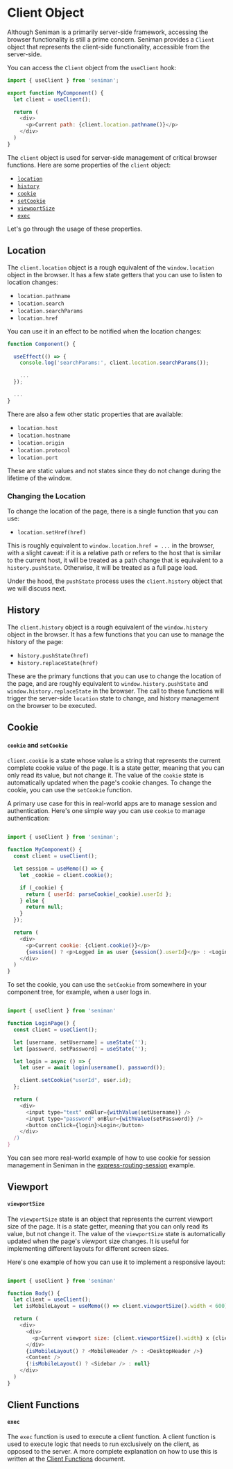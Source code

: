 # Client Object

Although Seniman is a primarily server-side framework, accessing the browser functionality is still a prime concern. Seniman provides a `Client` object that represents the client-side functionality, accessible from the server-side.

You can access the `Client` object from the `useClient` hook:

```js
import { useClient } from 'seniman';

export function MyComponent() {
  let client = useClient();

  return (
    <div>
      <p>Current path: {client.location.pathname()}</p>
    </div>
  )
}
```

The `client` object is used for server-side management of critical browser functions. Here are some properties of the `client` object:

- [`location`](#location)
- [`history`](#history)
- [`cookie`](#cookie)
- [`setCookie`](#setcookie)
- [`viewportSize`](#viewportsize)
- [`exec`](#exec)

Let's go through the usage of these properties.

## Location

The `client.location` object is a rough equivalent of the `window.location` object in the browser. It has a few state getters that you can use to listen to location changes:

- `location.pathname`
- `location.search`
- `location.searchParams`
- `location.href`

You can use it in an effect to be notified when the location changes:

```js
function Component() {

  useEffect(() => {
    console.log('searchParams:', client.location.searchParams());

    ...
  });

  ...
}
```

There are also a few other static properties that are available:

- `location.host`
- `location.hostname`
- `location.origin`
- `location.protocol`
- `location.port`

These are static values and not states since they do not change during the lifetime of the window.

### Changing the Location
To change the location of the page, there is a single function that you can use:

- `location.setHref(href)`

This is roughly equivalent to `window.location.href = ...` in the browser, with a slight caveat: if it is a relative path or refers to the host that is similar to the current host, it will be treated as a path change that is equivalent to a `history.pushState`. Otherwise, it will be treated as a full page load. 

Under the hood, the `pushState` process uses the `client.history` object that we will discuss next.

## History

The `client.history` object is a rough equivalent of the `window.history` object in the browser. It has a few functions that you can use to manage the history of the page:

- `history.pushState(href)`
- `history.replaceState(href)`

These are the primary functions that you can use to change the location of the page, and are roughly equivalent to `window.history.pushState` and `window.history.replaceState` in the browser. The call to these functions will trigger the server-side `location` state to change, and history management on the browser to be executed.

## Cookie

#### `cookie` and `setCookie`

`client.cookie` is a state whose value is a string that represents the current complete cookie value of the page. It is a state getter, meaning that you can only read its value, but not change it. The value of the `cookie` state is automatically updated when the page's cookie changes. To change the cookie, you can use the `setCookie` function.

A primary use case for this in real-world apps are to manage session and authentication. Here's one simple way you can use `cookie` to manage authentication:

```js

import { useClient } from 'seniman';

function MyComponent() {
  const client = useClient();

  let session = useMemo(() => {
    let _cookie = client.cookie();

    if (_cookie) {
      return { userId: parseCookie(_cookie).userId };
    } else {
      return null;
    }
  });

  return (
    <div>
      <p>Current cookie: {client.cookie()}</p>
      {session() ? <p>Logged in as user {session().userId}</p> : <LoginPage />}
    </div>
  )
}

```

To set the cookie, you can use the `setCookie` from somewhere in your component tree, for example, when a user logs in.

```js

import { useClient } from 'seniman'

function LoginPage() {
  const client = useClient();

  let [username, setUsername] = useState('');
  let [password, setPassword] = useState('');

  let login = async () => {
    let user = await login(username(), password());

    client.setCookie("userId", user.id);
  };

  return (
    <div>
      <input type="text" onBlur={withValue(setUsername)} /> 
      <input type="password" onBlur={withValue(setPassword)} />
      <button onClick={login}>Login</button>
    </div>
  /)
}

```

You can see more real-world example of how to use cookie for session management in Seniman in the [express-routing-session](https://github.com/senimanjs/seniman/tree/main/examples/express-routing-session) example.

## Viewport

#### `viewportSize`

The `viewportSize` state is an object that represents the current viewport size of the page. It is a state getter, meaning that you can only read its value, but not change it. The value of the `viewportSize` state is automatically updated when the page's viewport size changes. It is useful for implementing different layouts for different screen sizes.

Here's one example of how you can use it to implement a responsive layout:

```js

import { useClient } from 'seniman'

function Body() {
  let client = useClient();
  let isMobileLayout = useMemo(() => client.viewportSize().width < 600);

  return (
    <div>
      <div>
        <p>Current viewport size: {client.viewportSize().width} x {client.viewportSize().height}</p>
      </div>
      {isMobileLayout() ? <MobileHeader /> : <DesktopHeader />}
      <Content />
      {!isMobileLayout() ? <Sidebar /> : null}
    </div>
  )
}

```

## Client Functions

#### `exec`

The `exec` function is used to execute a client function. A client function is used to execute logic that needs to run exclusively on the client, as opposed to the server. A more complete explanation on how to use this is written at the [Client Functions](/docs/client-functions) document.